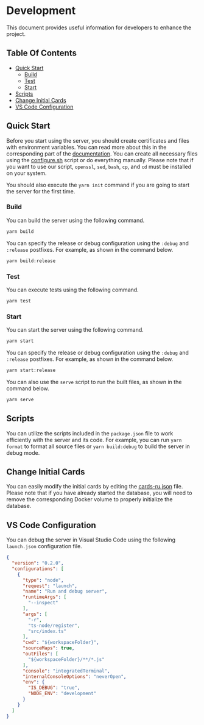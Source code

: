 # Development

This document provides useful information for developers to enhance the project.

## Table Of Contents

*    [Quick Start](#quick-start)
     *    [Build](#build)
     *    [Test](#test)
     *    [Start](#start)
*    [Scripts](#scripts)
*    [Change Initial Cards](#change-initial-cards)
*    [VS Code Configuration](#vs-code-configuration)

## Quick Start

Before you start using the server, you should create certificates and files with environment variables. You can read more about this in the corresponding part of the [documentation](Deployment.md). You can create all necessary files using the [configure.sh](../configure.sh) script or do everything manually. Please note that if you want to use our script, `openssl`, `sed`, `bash`, `cp`, and `cd` must be installed on your system.

You should also execute the `yarn init` command if you are going to start the server for the first time.

### Build

You can build the server using the following command.

```bash
yarn build
```

You can specify the release or debug configuration using the `:debug` and `:release` postfixes. For example, as shown in the command below.

```bash
yarn build:release
```

### Test

You can execute tests using the following command.

```bash
yarn test
```

### Start

You can start the server using the following command.

```bash
yarn start
```

You can specify the release or debug configuration using the `:debug` and `:release` postfixes. For example, as shown in the command below.

```bash
yarn start:release
```

You can also use the `serve` script to run the built files, as shown in the command below.

```bash
yarn serve
```

## Scripts

You can utilize the scripts included in the `package.json` file to work efficiently with the server and its code. For example, you can run `yarn format` to format all source files or `yarn build:debug` to build the server in debug mode.

## Change Initial Cards

You can easily modify the initial cards by editing the [cards-ru.json](../scripts/mongo-init/cards-ru.json) file. Please note that if you have already started the database, you will need to remove the corresponding Docker volume to properly initialize the database.

## VS Code Configuration

You can debug the server in Visual Studio Code using the following `launch.json` configuration file.

```json
{
  "version": "0.2.0",
  "configurations": [
    {
      "type": "node",
      "request": "launch",
      "name": "Run and debug server",
      "runtimeArgs": [
        "--inspect"
      ],
      "args": [
        "-r",
        "ts-node/register",
        "src/index.ts"
      ],
      "cwd": "${workspaceFolder}",
      "sourceMaps": true,
      "outFiles": [
        "${workspaceFolder}/**/*.js"
      ],
      "console": "integratedTerminal",
      "internalConsoleOptions": "neverOpen",
      "env": {
        "IS_DEBUG": "true",
        "NODE_ENV": "development"
      }
    }
  ]
}
```
